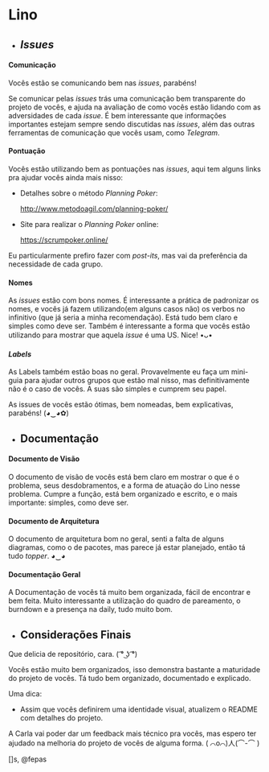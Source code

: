 # Lino

- ## *Issues*

#### **Comunicação**

Vocês estão se comunicando bem nas *issues*, parabéns!

Se comunicar pelas *issues* trás uma comunicação bem transparente do projeto de vocês, e ajuda na avaliação de como vocês estão lidando com as adversidades de cada *issue*. É bem interessante que informações importantes estejam sempre sendo discutidas nas *issues*, além das outras ferramentas de comunicação que vocês usam, como *Telegram*.

#### **Pontuação**

Vocês estão utilizando bem as pontuações nas *issues*, aqui tem alguns links pra ajudar vocês ainda mais nisso:

- Detalhes sobre o método *Planning Poker*:

    http://www.metodoagil.com/planning-poker/

- Site para realizar o *Planning Poker* online:

    https://scrumpoker.online/

Eu particularmente prefiro fazer com *post-its*, mas vai da preferência da necessidade de cada grupo.

#### **Nomes**

As *issues* estão com bons nomes. É interessante a prática de padronizar os nomes, e vocês já fazem utilizando(em alguns casos não) os verbos no infinitivo (que já seria a minha recomendação). Está tudo bem claro e simples como deve ser.
Também é interessante a forma que vocês estão utilizando para mostrar que aquela *issue* é uma US. Nice! •ᴗ•

#### ***Labels***

As Labels também estão boas no geral. Provavelmente eu faça um mini-guia para ajudar outros grupos que estão mal nisso, mas definitivamente não é o caso de vocês. A suas são simples e cumprem seu papel.


As issues de vocês estão ótimas, bem nomeadas, bem explicativas, parabéns! (◕‿◕✿)

- ## Documentação


#### **Documento de Visão**

O documento de visão de vocês está bem claro em mostrar o que é o problema, seus desdobramentos, e a forma de atuação do Lino nesse problema.
Cumpre a função, está bem organizado e escrito, e o mais importante: simples, como deve ser.

#### **Documento de Arquitetura**

O documento de arquitetura bom no geral, senti a falta de alguns diagramas, como o de pacotes,
mas parece já estar planejado, então tá tudo *topper*. ◕‿◕

#### **Documentação Geral**

A Documentação de vocês tá muito bem organizada, fácil de encontrar e bem feita. Muito interessante a utilização do
quadro de pareamento, o burndown e a presença na daily, tudo muito bom.



- ## Considerações Finais

Que delicia de repositório, cara. ( ͡° ͜ʖ ͡°)

Vocês estão muito bem organizados, isso demonstra bastante a
maturidade do projeto de vocês. Tá tudo bem organizado, documentado e
explicado.

Uma dica:

- Assim que vocês definirem uma identidade visual, atualizem o README
com detalhes do projeto.

A Carla vai poder dar um feedback mais técnico pra vocês, mas espero ter ajudado na melhoria do
projeto de vocês de alguma forma. ( ⌒o⌒)人(⌒-⌒ )


[]s, @fepas
